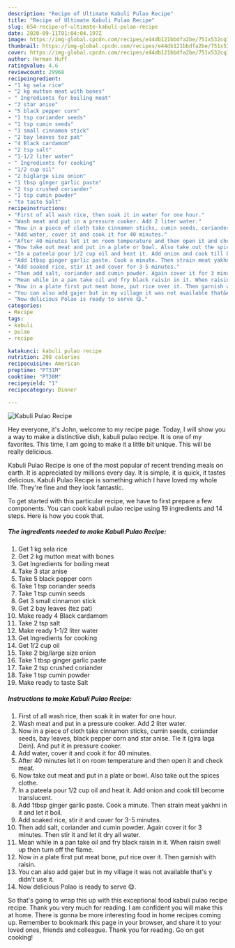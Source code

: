 ```yaml
---
description: "Recipe of Ultimate Kabuli Pulao Recipe"
title: "Recipe of Ultimate Kabuli Pulao Recipe"
slug: 654-recipe-of-ultimate-kabuli-pulao-recipe
date: 2020-09-11T01:04:04.197Z
image: https://img-global.cpcdn.com/recipes/e44db121bbdfa2be/751x532cq70/kabuli-pulao-recipe-recipe-main-photo.jpg
thumbnail: https://img-global.cpcdn.com/recipes/e44db121bbdfa2be/751x532cq70/kabuli-pulao-recipe-recipe-main-photo.jpg
cover: https://img-global.cpcdn.com/recipes/e44db121bbdfa2be/751x532cq70/kabuli-pulao-recipe-recipe-main-photo.jpg
author: Herman Huff
ratingvalue: 4.6
reviewcount: 29968
recipeingredient:
- "1 kg sela rice"
- "2 kg mutton meat with bones"
- " Ingredients for boiling meat"
- "3 star anise"
- "5 black pepper corn"
- "1 tsp coriander seeds"
- "1 tsp cumin seeds"
- "3 small cinnamon stick"
- "2 bay leaves tez pat"
- "4 Black cardamom"
- "2 tsp salt"
- "1-1/2 liter water"
- " Ingredients for cooking"
- "1/2 cup oil"
- "2 biglarge size onion"
- "1 tbsp ginger garlic paste"
- "2 tsp crushed coriander"
- "1 tsp cumin powder"
- "to taste Salt"
recipeinstructions:
- "First of all wash rice, then soak it in water for one hour."
- "Wash meat and put in a pressure cooker. Add 2 liter water."
- "Now in a piece of cloth take cinnamon sticks, cumin seeds, coriander seeds, bay leaves, black pepper corn and star anise. Tie it (gira laga Dein). And put it in pressure cooker."
- "Add water, cover it and cook it for 40 minutes."
- "After 40 minutes let it on room temperature and then open it and check meat."
- "Now take out meat and put in a plate or bowl. Also take out the spices clothe."
- "In a pateela pour 1/2 cup oil and heat it. Add onion and cook till become translucent."
- "Add 1tbsp ginger garlic paste. Cook a minute. Then strain meat yakhni in it and let it boil."
- "Add soaked rice, stir it and cover for 3-5 minutes."
- "Then add salt, coriander and cumin powder. Again cover it for 3 minutes. Then stir it and let it dry all water."
- "Mean while in a pan take oil and fry black raisin in it. When raisin swell up then turn off the flame."
- "Now in a plate first put meat bone, put rice over it. Then garnish with raisin."
- "You can also add gajer but in my village it was not available that&#39;s y didn&#39;t use it."
- "Now delicious Polao is ready to serve 😋."
categories:
- Recipe
tags:
- kabuli
- pulao
- recipe

katakunci: kabuli pulao recipe 
nutrition: 298 calories
recipecuisine: American
preptime: "PT31M"
cooktime: "PT30M"
recipeyield: "1"
recipecategory: Dinner

---
```



![Kabuli Pulao Recipe](https://img-global.cpcdn.com/recipes/e44db121bbdfa2be/751x532cq70/kabuli-pulao-recipe-recipe-main-photo.jpg)

Hey everyone, it's John, welcome to my recipe page. Today, I will show you a way to make a distinctive dish, kabuli pulao recipe. It is one of my favorites. This time, I am going to make it a little bit unique. This will be really delicious.

Kabuli Pulao Recipe is one of the most popular of recent trending meals on earth. It is appreciated by millions every day. It is simple, it is quick, it tastes delicious. Kabuli Pulao Recipe is something which I have loved my whole life. They're fine and they look fantastic.




To get started with this particular recipe, we have to first prepare a few components. You can cook kabuli pulao recipe using 19 ingredients and 14 steps. Here is how you cook that.

<!--inarticleads1-->

##### The ingredients needed to make Kabuli Pulao Recipe:

1. Get 1 kg sela rice
1. Get 2 kg mutton meat with bones
1. Get  Ingredients for boiling meat
1. Take 3 star anise
1. Take 5 black pepper corn
1. Take 1 tsp coriander seeds
1. Take 1 tsp cumin seeds
1. Get 3 small cinnamon stick
1. Get 2 bay leaves (tez pat)
1. Make ready 4 Black cardamom
1. Take 2 tsp salt
1. Make ready 1-1/2 liter water
1. Get  Ingredients for cooking
1. Get 1/2 cup oil
1. Take 2 big/large size onion
1. Take 1 tbsp ginger garlic paste
1. Take 2 tsp crushed coriander
1. Take 1 tsp cumin powder
1. Make ready to taste Salt




<!--inarticleads2-->

##### Instructions to make Kabuli Pulao Recipe:

1. First of all wash rice, then soak it in water for one hour.
1. Wash meat and put in a pressure cooker. Add 2 liter water.
1. Now in a piece of cloth take cinnamon sticks, cumin seeds, coriander seeds, bay leaves, black pepper corn and star anise. Tie it (gira laga Dein). And put it in pressure cooker.
1. Add water, cover it and cook it for 40 minutes.
1. After 40 minutes let it on room temperature and then open it and check meat.
1. Now take out meat and put in a plate or bowl. Also take out the spices clothe.
1. In a pateela pour 1/2 cup oil and heat it. Add onion and cook till become translucent.
1. Add 1tbsp ginger garlic paste. Cook a minute. Then strain meat yakhni in it and let it boil.
1. Add soaked rice, stir it and cover for 3-5 minutes.
1. Then add salt, coriander and cumin powder. Again cover it for 3 minutes. Then stir it and let it dry all water.
1. Mean while in a pan take oil and fry black raisin in it. When raisin swell up then turn off the flame.
1. Now in a plate first put meat bone, put rice over it. Then garnish with raisin.
1. You can also add gajer but in my village it was not available that&#39;s y didn&#39;t use it.
1. Now delicious Polao is ready to serve 😋.




So that's going to wrap this up with this exceptional food kabuli pulao recipe recipe. Thank you very much for reading. I am confident you will make this at home. There is gonna be more interesting food in home recipes coming up. Remember to bookmark this page in your browser, and share it to your loved ones, friends and colleague. Thank you for reading. Go on get cooking!
